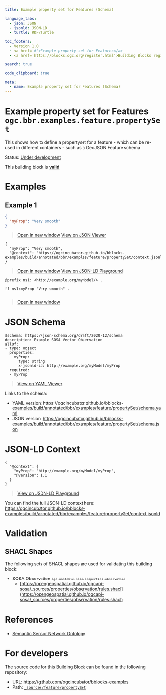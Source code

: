 ```yaml
---
title: Example property set for Features (Schema)

language_tabs:
  - json: JSON
  - jsonld: JSON-LD
  - turtle: RDF/Turtle

toc_footers:
  - Version 1.0
  - <a href='#'>Example property set for Features</a>
  - <a href='https://blocks.ogc.org/register.html'>Building Blocks register</a>

search: true

code_clipboard: true

meta:
  - name: Example property set for Features (Schema)
---
```



# Example property set for Features `ogc.bbr.examples.feature.propertySet`

This shows how to define a propertyset for a feature - which can be re-used in different containers - such as a GeoJSON Feature schema

<p class="status">
    <span data-rainbow-uri="http://www.opengis.net/def/status">Status</span>:
    <a href="http://www.opengis.net/def/status/under-development" target="_blank" data-rainbow-uri>Under development</a>
</p>

<aside class="success">
This building block is <strong><a href="https://github.com/ogcincubator/bblocks-examples/blob/master/build/tests/bbr/examples/feature/propertySet/" target="_blank">valid</a></strong>
</aside>

# Examples

## Example 1



```json
{
  "myProp": "Very smooth"
}

```

<blockquote class="lang-specific json">
  <p class="example-links">
    <a target="_blank" href="https://ogcincubator.github.io/bblocks-examples/build/tests/bbr/examples/feature/propertySet/example_1_1.json">Open in new window</a>
    <a target="_blank" href="https://avillar.github.io/TreedocViewer/?dataParser=json&amp;dataUrl=https%3A%2F%2Fogcincubator.github.io%2Fbblocks-examples%2Fbuild%2Ftests%2Fbbr%2Fexamples%2Ffeature%2FpropertySet%2Fexample_1_1.json&amp;expand=2&amp;option=%7B%22showTable%22%3A+false%7D">View on JSON Viewer</a></p>
</blockquote>




```jsonld
{
  "myProp": "Very smooth",
  "@context": "https://ogcincubator.github.io/bblocks-examples/build/annotated/bbr/examples/feature/propertySet/context.jsonld"
}
```

<blockquote class="lang-specific jsonld">
  <p class="example-links">
    <a target="_blank" href="https://ogcincubator.github.io/bblocks-examples/build/tests/bbr/examples/feature/propertySet/example_1_1.jsonld">Open in new window</a>
    <a target="_blank" href="https://json-ld.org/playground/#json-ld=https%3A%2F%2Fogcincubator.github.io%2Fbblocks-examples%2Fbuild%2Ftests%2Fbbr%2Fexamples%2Ffeature%2FpropertySet%2Fexample_1_1.jsonld">View on JSON-LD Playground</a>
</blockquote>




```turtle
@prefix ns1: <http://example.org/myModel/> .

[] ns1:myProp "Very smooth" .


```

<blockquote class="lang-specific turtle">
  <p class="example-links">
    <a target="_blank" href="https://ogcincubator.github.io/bblocks-examples/build/tests/bbr/examples/feature/propertySet/example_1_1.ttl">Open in new window</a>
</blockquote>



# JSON Schema

```yaml--schema
$schema: https://json-schema.org/draft/2020-12/schema
description: Example SOSA Vector Observation
allOf:
- type: object
  properties:
    myProp:
      type: string
      x-jsonld-id: http://example.org/myModel/myProp
  required:
  - myProp

```

> <a target="_blank" href="https://avillar.github.io/TreedocViewer/?dataParser=yaml&amp;dataUrl=https%3A%2F%2Fogcincubator.github.io%2Fbblocks-examples%2Fbuild%2Fannotated%2Fbbr%2Fexamples%2Ffeature%2FpropertySet%2Fschema.yaml&amp;expand=2&amp;option=%7B%22showTable%22%3A+false%7D">View on YAML Viewer</a>

Links to the schema:

* YAML version: <a href="https://ogcincubator.github.io/bblocks-examples/build/annotated/bbr/examples/feature/propertySet/schema.yaml" target="_blank">https://ogcincubator.github.io/bblocks-examples/build/annotated/bbr/examples/feature/propertySet/schema.yaml</a>
* JSON version: <a href="https://ogcincubator.github.io/bblocks-examples/build/annotated/bbr/examples/feature/propertySet/schema.json" target="_blank">https://ogcincubator.github.io/bblocks-examples/build/annotated/bbr/examples/feature/propertySet/schema.json</a>


# JSON-LD Context

```json--ldContext
{
  "@context": {
    "myProp": "http://example.org/myModel/myProp",
    "@version": 1.1
  }
}
```

> <a target="_blank" href="https://json-ld.org/playground/#json-ld=https%3A%2F%2Fogcincubator.github.io%2Fbblocks-examples%2Fbuild%2Fannotated%2Fbbr%2Fexamples%2Ffeature%2FpropertySet%2Fcontext.jsonld">View on JSON-LD Playground</a>

You can find the full JSON-LD context here:
<a href="https://ogcincubator.github.io/bblocks-examples/build/annotated/bbr/examples/feature/propertySet/context.jsonld" target="_blank">https://ogcincubator.github.io/bblocks-examples/build/annotated/bbr/examples/feature/propertySet/context.jsonld</a>

# Validation

## SHACL Shapes

The following sets of SHACL shapes are used for validating this building block:

* SOSA Observation <small><code>ogc.unstable.sosa.properties.observation</code></small>
  * [https://opengeospatial.github.io/ogcapi-sosa/_sources/properties/observation/rules.shacl](https://opengeospatial.github.io/ogcapi-sosa/_sources/properties/observation/rules.shacl)

# References

* [Semantic Sensor Network Ontology](https://www.w3.org/TR/vocab-ssn/)

# For developers

The source code for this Building Block can be found in the following repository:

* URL: <a href="https://github.com/ogcincubator/bblocks-examples" target="_blank">https://github.com/ogcincubator/bblocks-examples</a>
* Path:
<code><a href="https://github.com/ogcincubator/bblocks-examples/blob/HEAD/_sources/feature/propertySet" target="_blank">_sources/feature/propertySet</a></code>

